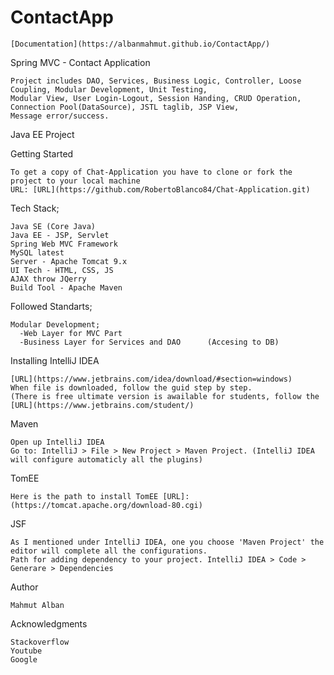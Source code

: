 # ContactApp 

	[Documentation](https://albanmahmut.github.io/ContactApp/)

Spring MVC - Contact Application

    Project includes DAO, Services, Business Logic, Controller, Loose Coupling, Modular Development, Unit Testing, 
    Modular View, User Login-Logout, Session Handing, CRUD Operation, Connection Pool(DataSource), JSTL taglib, JSP View, 
    Message error/success.

Java EE Project

Getting Started

    To get a copy of Chat-Application you have to clone or fork the project to your local machine
    URL: [URL](https://github.com/RobertoBlanco84/Chat-Application.git)

Tech Stack;

    Java SE (Core Java)
    Java EE - JSP, Servlet
    Spring Web MVC Framework
    MySQL latest
    Server - Apache Tomcat 9.x
    UI Tech - HTML, CSS, JS
    AJAX throw JQerry
    Build Tool - Apache Maven


Followed Standarts;

    Modular Development;
	  -Web Layer for MVC Part
	  -Business Layer for Services and DAO 		(Accesing to DB)

Installing IntelliJ IDEA

    [URL](https://www.jetbrains.com/idea/download/#section=windows)
    When file is downloaded, follow the guid step by step. 
    (There is free ultimate version is awailable for students, follow the [URL](https://www.jetbrains.com/student/)
    

Maven

    Open up IntelliJ IDEA
    Go to: IntelliJ > File > New Project > Maven Project. (IntelliJ IDEA will configure automaticly all the plugins)
    

TomEE

    Here is the path to install TomEE [URL]: (https://tomcat.apache.org/download-80.cgi)
    

JSF

    As I mentioned under IntelliJ IDEA, one you choose 'Maven Project' the editor will complete all the configurations. 
    Path for adding dependency to your project. IntelliJ IDEA > Code > Generare > Dependencies


Author

    Mahmut Alban 
    
Acknowledgments

    Stackoverflow
    Youtube
    Google

